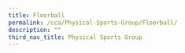 ```yaml
---
title: Floorball
permalink: /cca/Physical-Sports-Group/Floorball/
description: ""
third_nav_title: Physical Sports Group
---
```

